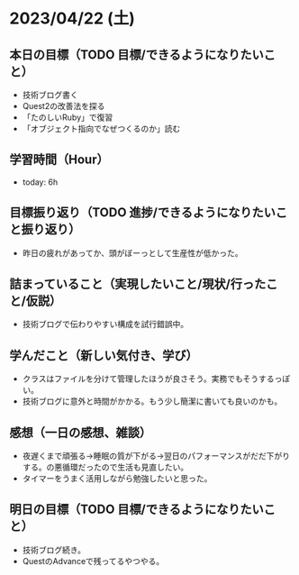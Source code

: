 # 2023/04/22 (土)

## 本日の目標（TODO 目標/できるようになりたいこと）

- 技術ブログ書く
- Quest2の改善法を探る
- 「たのしいRuby」で復習
- 「オブジェクト指向でなぜつくるのか」読む

## 学習時間（Hour）

- today: 6h

## 目標振り返り（TODO 進捗/できるようになりたいこと振り返り）

- 昨日の疲れがあってか、頭がぼーっとして生産性が低かった。

## 詰まっていること（実現したいこと/現状/行ったこと/仮説）

- 技術ブログで伝わりやすい構成を試行錯誤中。

## 学んだこと（新しい気付き、学び）

- クラスはファイルを分けて管理したほうが良さそう。実務でもそうするっぽい。
- 技術ブログに意外と時間がかかる。もう少し簡潔に書いても良いのかも。

## 感想（一日の感想、雑談）

- 夜遅くまで頑張る→睡眠の質が下がる→翌日のパフォーマンスがだだ下がりする。の悪循環だったので生活も見直したい。
- タイマーをうまく活用しながら勉強したいと思った。

## 明日の目標（TODO 目標/できるようになりたいこと）

- 技術ブログ続き。
- QuestのAdvanceで残ってるやつやる。
